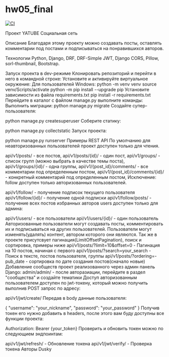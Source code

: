 # hw05_final

[![CI](https://github.com/yandex-praktikum/hw05_final/actions/workflows/python-app.yml/badge.svg?branch=master)](https://github.com/yandex-praktikum/hw05_final/actions/workflows/python-app.yml)

Проект YATUBE
Социальная сеть

Описание
Благодаря этому проекту можно создавать посты, оставлять комментарии под постами и подписываться на понравившихся авторов.

Технологии
Python, Django, DRF, DRF-Simple JWT, Django CORS, Pillow, sorl-thumbnail, Bootstrap.

Запуск проекта в dev-режиме
Клонировать репозиторий и перейти в него в командной строке:
Установите и активируйте виртуальное окружение:
Для пользователей Windows:
python -m venv venv
source venv/Scripts/activate
python -m pip install --upgrade pip
Установите зависимости из файла requirements.txt
pip install -r requirements.txt
Перейдите в каталог с файлом manage.py выполните команды: Выполнить миграции:
python manage.py migrate
Создайте супер-пользователя:

python manage.py createsuperuser
Соберите статику:

python manage.py collectstatic
Запуск проекта:

python manage.py runserver
Примеры REST API
По умолчанию для неавторизованных пользователей проект доступен только для чтения.

api/v1/posts/ - все постов,
api/v1/posts/{id}/ - один пост,
api/v1/groups/ - список групп (можно выбрать в качестве темы поста),
api/v1/groups/{id}/ - одна группы,
api/v1/{post_id}/comments/ - все комментарии под определенным постом,
api/v1/{post_id}/comments/{id}/ - конкретный комментарий под определенным постом,
Исключение: follow доступен только авторизованных пользователей.

api/v1/follow/ - получение подписок текущего пользователя
api/v1/follow/{id}/ - получение одной подписки
api/v1/follow/posts/ - получение всех постов избранных авторов
users доступен только для админа:

api/v1/users/ - все пользователи
api/v1/users/{id}/ - один пользователь
Авторизованные пользователи могут создавать посты, комментировать их и подписываться на других пользователей.
Пользователи могут изменять(удалять) контент, автором которого они являются. Так же в проекте присутсвует пагинация(LimitOffsetPagination), поиск и сортировка, примеры ниже
api/v1/posts/?limit=10&offset=0 - Пагинация на 10 постов, начиная с первого
api/v1/posts/?search=your_search - Поиск в тексте, постов пользователя, группы
api/v1/posts/?ordering=-pub_date - сортировка по дате создания постов(сначало новые)
Добавление сообществ проект реализованного через админ панель Django:
admin/admin/ - после авторазиации, перейдите в раздел "сообщества" и создайте тематики
Доступ авторизованным пользователем доступен по jwt-токену, который можно получить выполнив POST запрос по адресу:

api/v1/jwt/create/
Передав в body данные пользователя:

{
"username": "your_nickname",
"password": "your_password"
}
Получив токен его нужно добавить в headers, после этого вам буду доступны все функции проекта:

Authorization: Bearer {your_token}
Проверить и обновить токен можно по следующием эндпоинтам:

api/v1/jwt/refresh/ - Обновление токена
api/v1/jwt/verify/ - Проверка токена
Авторы
Dusky
